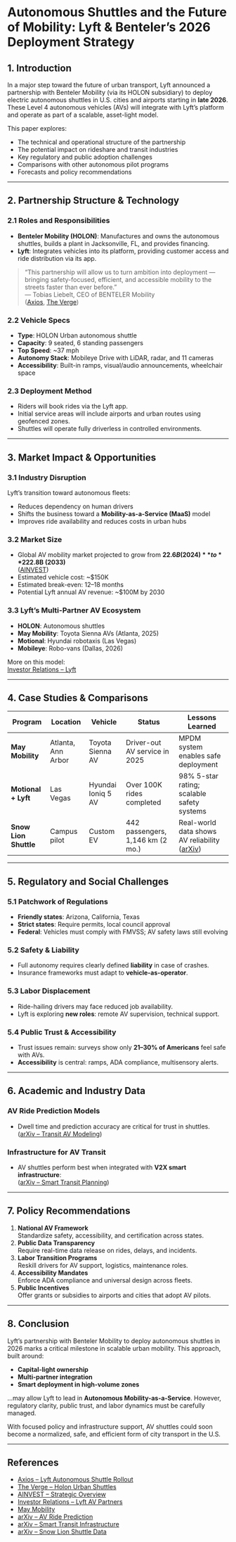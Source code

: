 # Autonomous Shuttles and the Future of Mobility: Lyft & Benteler’s 2026 Deployment Strategy

## 1. Introduction

In a major step toward the future of urban transport, Lyft announced a partnership with Benteler Mobility (via its HOLON subsidiary) to deploy electric autonomous shuttles in U.S. cities and airports starting in **late 2026**. These Level 4 autonomous vehicles (AVs) will integrate with Lyft’s platform and operate as part of a scalable, asset-light model.

This paper explores:
- The technical and operational structure of the partnership
- The potential impact on rideshare and transit industries
- Key regulatory and public adoption challenges
- Comparisons with other autonomous pilot programs
- Forecasts and policy recommendations

---

## 2. Partnership Structure & Technology

### 2.1 Roles and Responsibilities

- **Benteler Mobility (HOLON)**: Manufactures and owns the autonomous shuttles, builds a plant in Jacksonville, FL, and provides financing.
- **Lyft**: Integrates vehicles into its platform, providing customer access and ride distribution via its app.

> “This partnership will allow us to turn ambition into deployment — bringing safety-focused, efficient, and accessible mobility to the streets faster than ever before.”  
> — Tobias Liebelt, CEO of BENTELER Mobility  
> ([Axios](https://www.axios.com/2025/07/25/lyft-autonomous-shuttles), [The Verge](https://www.theverge.com/news/713949/lyft-self-driving-shuttle-buses-holon-urban))

### 2.2 Vehicle Specs

- **Type**: HOLON Urban autonomous shuttle
- **Capacity**: 9 seated, 6 standing passengers
- **Top Speed**: ~37 mph
- **Autonomy Stack**: Mobileye Drive with LiDAR, radar, and 11 cameras
- **Accessibility**: Built-in ramps, visual/audio announcements, wheelchair space

### 2.3 Deployment Method

- Riders will book rides via the Lyft app.
- Initial service areas will include airports and urban routes using geofenced zones.
- Shuttles will operate fully driverless in controlled environments.

---

## 3. Market Impact & Opportunities

### 3.1 Industry Disruption

Lyft’s transition toward autonomous fleets:
- Reduces dependency on human drivers
- Shifts the business toward a **Mobility-as-a-Service (MaaS)** model
- Improves ride availability and reduces costs in urban hubs

### 3.2 Market Size

- Global AV mobility market projected to grow from **$22.6B (2024)** to **$222.8B (2033)**  
  ([AINVEST](https://www.ainvest.com/news/lyft-strategic-leap-autonomous-mobility-benteler-mobility-blueprint-scalable-profitable-growth-2507))
- Estimated vehicle cost: ~$150K  
- Estimated break-even: 12–18 months
- Potential Lyft annual AV revenue: ~$100M by 2030

### 3.3 Lyft’s Multi-Partner AV Ecosystem

- **HOLON**: Autonomous shuttles
- **May Mobility**: Toyota Sienna AVs (Atlanta, 2025)
- **Motional**: Hyundai robotaxis (Las Vegas)
- **Mobileye**: Robo-vans (Dallas, 2026)

More on this model:  
[Investor Relations – Lyft](https://investor.lyft.com/news-and-events/news/news-details/2024/Lyft-Announces-New-Round-of-Autonomous-Partnerships/default.aspx)

---

## 4. Case Studies & Comparisons

| Program             | Location           | Vehicle           | Status                             | Lessons Learned                                    |
|---------------------|--------------------|-------------------|-------------------------------------|----------------------------------------------------|
| **May Mobility**     | Atlanta, Ann Arbor | Toyota Sienna AV  | Driver-out AV service in 2025       | MPDM system enables safe deployment               |
| **Motional + Lyft**  | Las Vegas          | Hyundai Ioniq 5 AV| Over 100K rides completed           | 98% 5-star rating; scalable safety systems        |
| **Snow Lion Shuttle**| Campus pilot       | Custom EV         | 442 passengers, 1,146 km (2 mo.)    | Real-world data shows AV reliability ([arXiv](https://arxiv.org/abs/2401.08939)) |

---

## 5. Regulatory and Social Challenges

### 5.1 Patchwork of Regulations

- **Friendly states**: Arizona, California, Texas
- **Strict states**: Require permits, local council approval
- **Federal**: Vehicles must comply with FMVSS; AV safety laws still evolving

### 5.2 Safety & Liability

- Full autonomy requires clearly defined **liability** in case of crashes.
- Insurance frameworks must adapt to **vehicle-as-operator**.

### 5.3 Labor Displacement

- Ride-hailing drivers may face reduced job availability.
- Lyft is exploring **new roles**: remote AV supervision, technical support.

### 5.4 Public Trust & Accessibility

- Trust issues remain: surveys show only **21–30% of Americans** feel safe with AVs.
- **Accessibility** is central: ramps, ADA compliance, multisensory alerts.

---

## 6. Academic and Industry Data

### AV Ride Prediction Models
- Dwell time and prediction accuracy are critical for trust in shuttles.  
  ([arXiv – Transit AV Modeling](https://arxiv.org/abs/2401.05322))

### Infrastructure for AV Transit
- AV shuttles perform best when integrated with **V2X smart infrastructure**:  
  ([arXiv – Smart Transit Planning](https://arxiv.org/abs/2410.20989))

---

## 7. Policy Recommendations

1. **National AV Framework**  
   Standardize safety, accessibility, and certification across states.
2. **Public Data Transparency**  
   Require real-time data release on rides, delays, and incidents.
3. **Labor Transition Programs**  
   Reskill drivers for AV support, logistics, maintenance roles.
4. **Accessibility Mandates**  
   Enforce ADA compliance and universal design across fleets.
5. **Public Incentives**  
   Offer grants or subsidies to airports and cities that adopt AV pilots.

---

## 8. Conclusion

Lyft’s partnership with Benteler Mobility to deploy autonomous shuttles in 2026 marks a critical milestone in scalable urban mobility. This approach, built around:
- **Capital-light ownership**
- **Multi-partner integration**
- **Smart deployment in high-volume zones**

...may allow Lyft to lead in **Autonomous Mobility-as-a-Service**. However, regulatory clarity, public trust, and labor dynamics must be carefully managed.

With focused policy and infrastructure support, AV shuttles could soon become a normalized, safe, and efficient form of city transport in the U.S.

---

## References

- [Axios – Lyft Autonomous Shuttle Rollout](https://www.axios.com/2025/07/25/lyft-autonomous-shuttles)
- [The Verge – Holon Urban Shuttles](https://www.theverge.com/news/713949/lyft-self-driving-shuttle-buses-holon-urban)
- [AINVEST – Strategic Overview](https://www.ainvest.com/news/lyft-strategic-leap-autonomous-mobility-benteler-mobility-blueprint-scalable-profitable-growth-2507)
- [Investor Relations – Lyft AV Partners](https://investor.lyft.com/news-and-events/news/news-details/2024/Lyft-Announces-New-Round-of-Autonomous-Partnerships/default.aspx)
- [May Mobility](https://maymobility.com/posts/may-mobility-to-deploy-autonomous-vehicles-to-the-lyft-platform/)
- [arXiv – AV Ride Prediction](https://arxiv.org/abs/2401.05322)
- [arXiv – Smart Transit Infrastructure](https://arxiv.org/abs/2410.20989)
- [arXiv – Snow Lion Shuttle Data](https://arxiv.org/abs/2401.08939)
